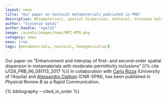 ```yaml
---
layout: news
title: "Our paper on nonlocal metamaterials published in PRB"
description: Metamaterials, spatial dispersion, nonlocal, Vincenzo Galdi, Physical Review B
author: "Vincenzo Galdi"
author_handle: "vgaldi"
image: /assets/images/news/MPI-MTM.png
category: news
news: true
tags: [metamaterials, nonlocal, homogenization]
---
```


Our paper on "Enhancement and interplay of first- and second-order spatial 
dispersion in metamaterials with moderate-permittivity inclusions" [{% cite IJ128_PRB_96_081113_2017 %}]
in collaboration with [Carlo Rizza] (University of l'Aquila) and [Alessandro Ciattoni] (CNR-SPIN),
has been published in *Physical Review B* as a Rapid Communication. 

{% bibliography --cited_in_order %}

[Carlo Rizza]: https://sites.google.com/site/rizzacarlo81/
[Alessandro Ciattoni]: http://www.ing.univaq.it/personale/scheda_personale.php?codice=511